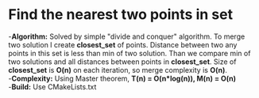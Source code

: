 # Find the nearest two points in set
-**Algorithm:** Solved by simple "divide and conquer" algorithm. To merge two solution I create **closest_set** of points. Distance between two any points in this set is less than min of two solution. Than we compare min of two solutions and all distances between points in **closest_set**. Size of **closest_set** is **O(n)** on each iteration, so merge complexity is **O(n)**.  
-**Complexity:** Using Master theorem, **T(n) = O(n*log(n)), M(n) = O(n)**  
-**Build:** Use CMakeLists.txt  
